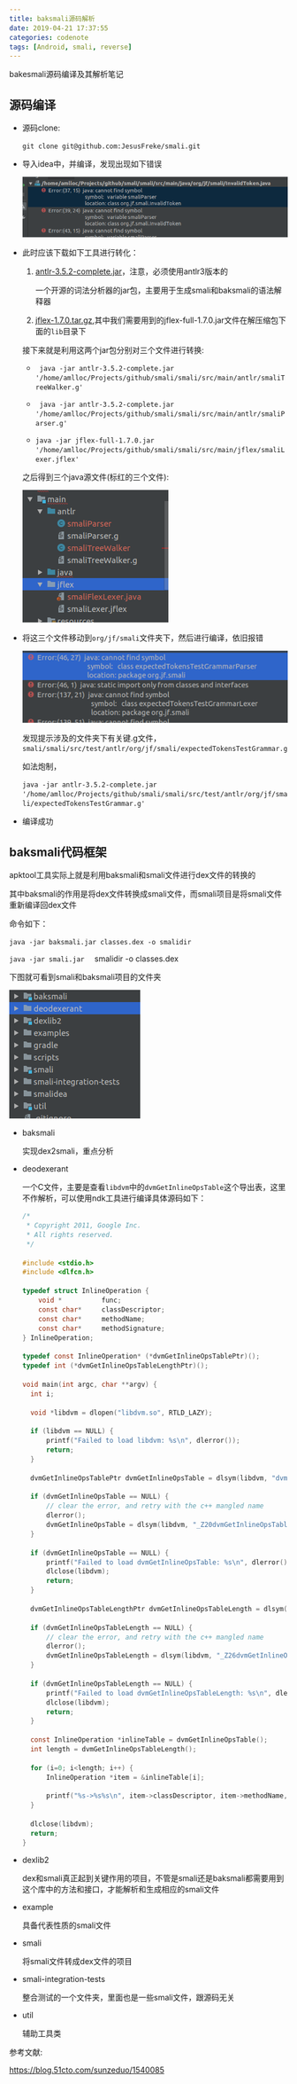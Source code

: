 ```yaml
---
title: baksmali源码解析
date: 2019-04-21 17:37:55
categories: codenote
tags: [Android, smali, reverse]
---
```


bakesmali源码编译及其解析笔记

<!--more-->

## 源码编译

- 源码clone:

  `git clone git@github.com:JesusFreke/smali.git`

- 导入idea中，并编译，发现出现如下错误

  ![1555840082723](baksmali源码解析/1555840082723.png)

- 此时应该下载如下工具进行转化：

  1. [antlr-3.5.2-complete.jar](https://www.antlr3.org/download/)，注意，必须使用antlr3版本的

     一个开源的词法分析器的jar包，主要用于生成smali和baksmali的语法解释器

  2. [jflex-1.7.0.tar.gz](https://jflex.de/download.html),其中我们需要用到的jflex-full-1.7.0.jar文件在解压缩包下面的`lib`目录下

  接下来就是利用这两个jar包分别对三个文件进行转换:

  - ` java -jar antlr-3.5.2-complete.jar '/home/amlloc/Projects/github/smali/smali/src/main/antlr/smaliTreeWalker.g'`

  - ` java -jar antlr-3.5.2-complete.jar '/home/amlloc/Projects/github/smali/smali/src/main/antlr/smaliParser.g'`
  - `java -jar jflex-full-1.7.0.jar '/home/amlloc/Projects/github/smali/smali/src/main/jflex/smaliLexer.jflex' `

  之后得到三个java源文件(标红的三个文件):

  ![1555840720906](baksmali源码解析/1555840720906.png)

- 将这三个文件移动到`org/jf/smali`文件夹下，然后进行编译，依旧报错

  ![1555841916679](baksmali源码解析/1555841916679.png)

  发现提示涉及的文件夹下有关键.g文件，`smali/smali/src/test/antlr/org/jf/smali/expectedTokensTestGrammar.g`

  如法炮制，

  `java -jar antlr-3.5.2-complete.jar '/home/amlloc/Projects/github/smali/smali/src/test/antlr/org/jf/smali/expectedTokensTestGrammar.g'`

- 编译成功

## baksmali代码框架

apktool工具实际上就是利用baksmali和smali文件进行dex文件的转换的

其中baksmali的作用是将dex文件转换成smali文件，而smali项目是将smali文件重新编译回dex文件

命令如下：

`java -jar baksmali.jar classes.dex -o smalidir`

`java -jar smali.jar  ` smalidir -o classes.dex

下图就可看到smali和baksmali项目的文件夹

![1555949931897](baksmali源码解析/1555949931897.png)

- baksmali

  实现dex2smali，重点分析

- deodexerant

  一个C文件，主要是查看`libdvm`中的`dvmGetInlineOpsTable`这个导出表，这里不作解析，可以使用ndk工具进行编译具体源码如下：

  ```c
  /*
   * Copyright 2011, Google Inc.
   * All rights reserved.
   */
  
  #include <stdio.h>
  #include <dlfcn.h>
  
  typedef struct InlineOperation {
      void *          func;
      const char*     classDescriptor;
      const char*     methodName;
      const char*     methodSignature;
  } InlineOperation;
  
  typedef const InlineOperation* (*dvmGetInlineOpsTablePtr)();
  typedef int (*dvmGetInlineOpsTableLengthPtr)();
  
  void main(int argc, char **argv) {
  	int i;
  
  	void *libdvm = dlopen("libdvm.so", RTLD_LAZY);
  
  	if (libdvm == NULL) {
  		printf("Failed to load libdvm: %s\n", dlerror());
  		return;
  	}
  
  	dvmGetInlineOpsTablePtr dvmGetInlineOpsTable = dlsym(libdvm, "dvmGetInlineOpsTable");
  
  	if (dvmGetInlineOpsTable == NULL) {
  		// clear the error, and retry with the c++ mangled name
  		dlerror();
  		dvmGetInlineOpsTable = dlsym(libdvm, "_Z20dvmGetInlineOpsTablev");
  	}
  
  	if (dvmGetInlineOpsTable == NULL) {
  		printf("Failed to load dvmGetInlineOpsTable: %s\n", dlerror());
  		dlclose(libdvm);
  		return;
  	}
  
  	dvmGetInlineOpsTableLengthPtr dvmGetInlineOpsTableLength = dlsym(libdvm, "dvmGetInlineOpsTableLength");
  
  	if (dvmGetInlineOpsTableLength == NULL) {
  		// clear the error, and retry with the c++ mangled name
  		dlerror();
  		dvmGetInlineOpsTableLength = dlsym(libdvm, "_Z26dvmGetInlineOpsTableLengthv");
  	}
  
  	if (dvmGetInlineOpsTableLength == NULL) {
  		printf("Failed to load dvmGetInlineOpsTableLength: %s\n", dlerror());
  		dlclose(libdvm);
  		return;
  	}
  
  	const InlineOperation *inlineTable = dvmGetInlineOpsTable();
  	int length = dvmGetInlineOpsTableLength();
  
  	for (i=0; i<length; i++) {
  		InlineOperation *item = &inlineTable[i];
  
  		printf("%s->%s%s\n", item->classDescriptor, item->methodName, item->methodSignature);
  	}
  
  	dlclose(libdvm);
  	return;
  }
  ```

- dexlib2

  dex和smali真正起到关键作用的项目，不管是smali还是baksmali都需要用到这个库中的方法和接口，才能解析和生成相应的smali文件

- example

  具备代表性质的smali文件

- smali

  将smali文件转成dex文件的项目

- smali-integration-tests

  整合测试的一个文件夹，里面也是一些smali文件，跟源码无关

- util

  辅助工具类

参考文献:

https://blog.51cto.com/sunzeduo/1540085